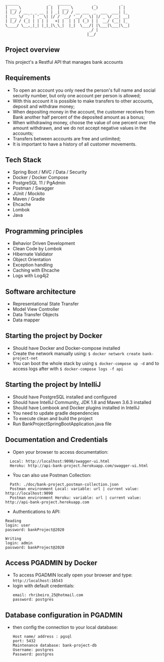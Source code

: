 ```
______             _   ______          _           _   
| ___ \           | |  | ___ \        (_)         | |  
| |_/ / __ _ _ __ | | _| |_/ / __ ___  _  ___  ___| |_ 
| ___ \/ _` | '_ \| |/ /  __/ '__/ _ \| |/ _ \/ __| __|
| |_/ / (_| | | | |   <| |  | | | (_) | |  __/ (__| |_ 
\____/ \__,_|_| |_|_|\_\_|  |_|  \___/| |\___|\___|\__|
                                     _/ |              
                                    |__/         
```
## Project overview

This project's a Restful API that manages bank accounts

## Requirements

- To open an account you only need the person's full name and social security number, but only one account per person is allowed;
- With this account it is possible to make transfers to other accounts, deposit and withdraw money;
- When depositing money in the account, the customer receives from Bank another half percent of the deposited amount as a bonus;
- When withdrawing money, choose the value of one percent over the amount withdrawn, and we do not accept negative values in the accounts;
- Transfers between accounts are free and unlimited;
- It is important to have a history of all customer movements.

## Tech Stack

- Spring Boot / MVC / Data / Security
- Docker / Docker Compose
- PostgreSQL 11 / PgAdmin
- Postman / Swagger
- JUnit / Mockito
- Maven / Gradle
- Ehcache
- Lombok
- Java

## Programming principles

- Behavior Driven Development
- Clean Code by Lombok
- Hibernate Validator
- Object Orientation
- Exception handling
- Caching with Ehcache
- Logs with Log4j2

## Software architecture

- Representational State Transfer
- Model View Controller
- Data Transfer Objects
- Data mapper

## Starting the project by Docker

- Should have Docker and Docker-compose installed
- Create the network manually using: `$ docker network create bank-project-net`
- You can boot the whole stack by using `$ docker-compose up -d` and to access logs after with `$ docker-compose logs -f api`

## Starting the project by IntelliJ

- Should have PostgreSQL installed and configured
- Should have IntelliJ Community, JDK 1.8 and Maven 3.6.3 installed
- Should have Lombook and Docker plugins installed in IntelliJ
- You need to update gradle dependencies
- To execute clean and build the project
- Run BankProjectSpringBootApplication.java file

## Documentation and Credentials

- Open your browser to access documentation:
```
  Local: http://localhost:9090/swagger-ui.html
  Heroku: http://api-bank-project.herokuapp.com/swagger-ui.html
```
- Ỳou can also use Postman Collection:
```
  Path: ./doc/bank-project.postman-collection.json
  Postman environment Local: variable: url | current value: http://localhost:9090
  Postman environment Heroku: variable: url | current value: http://api-bank-project.herokuapp.com
```
- Authentications to API:
```
Reading
login: user
password: bankProject@2020

Writing
login: admin
password: bankProject@2020
```

## Access PGADMIN by Docker

- To access PGADMIN locally open your browser and type: `http://localhost:16543`
- login with default credentials:
  ```
  email: rhribeiro_25@hotmail.com
  password: postgres
  ```

## Database configuration in PGADMIN

- then config the connection to your local database:
  ```
  Host name/ address : pgsql
  port: 5432
  Maintenance database: bank-project-db
  Username: postgres
  Password: postgres
  ```
  
